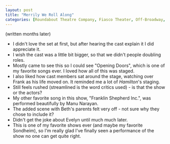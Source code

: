 ```yaml
---
layout: post
title: "Merrily We Roll Along"
categories: [Roundabout Theatre Company, Fiasco Theater, Off-Broadway, Laura Pels Theatre, Stephen Sondheim]
---
```

(written months later)
- I didn't love the set at first, but after hearing the cast explain it I did appreciate it.
- I wish the cast was a little bit bigger, so that we didn't people doubling roles.
- Mostly came to see this so I could see "Opening Doors", which is one of my favorite songs ever. I loved how all of this was staged.
- I also liked how cast members sat around the stage, watching over Frank as his life moved on. It reminded me a lot of *Hamilton*'s staging.
- Still feels rushed (streamlined is the word critics used) - is that the show or the actors?
- My other favorite song in this show, "Franklin Shepherd Inc.", was performed beautifully by Manu Narayan.
- The added scene with Beth's parents felt very off - not sure why they chose to include it?
- Didn't get the joke about Evelyn until much much later.  
- This is one of my favorite shows ever (and maybe my favorite Sondheim), so I'm really glad I've finally seen a performance of the show no one can get quite right.
